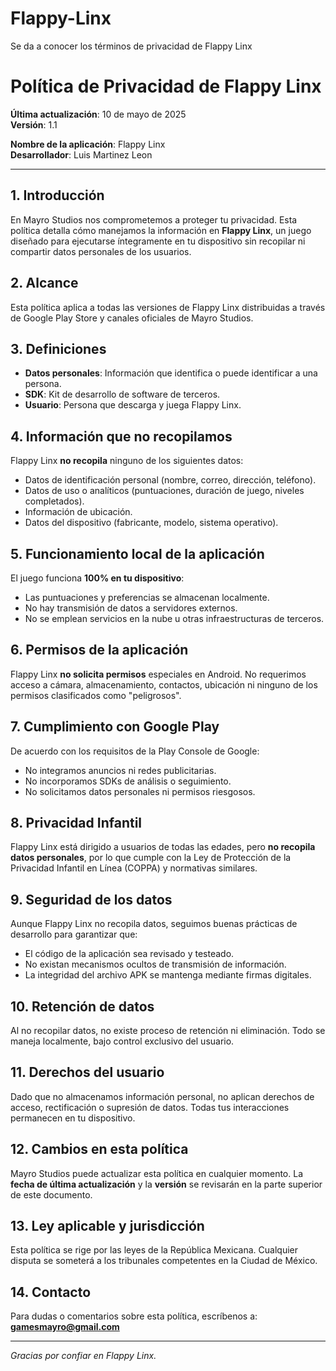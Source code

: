 # Flappy-Linx
Se da a conocer los términos de privacidad de Flappy Linx
# Política de Privacidad de Flappy Linx

**Última actualización**: 10 de mayo de 2025  
**Versión**: 1.1

**Nombre de la aplicación**: Flappy Linx  
**Desarrollador**: Luis Martinez Leon

---

## 1. Introducción
En Mayro Studios nos comprometemos a proteger tu privacidad. Esta política detalla cómo manejamos la información en **Flappy Linx**, un juego diseñado para ejecutarse íntegramente en tu dispositivo sin recopilar ni compartir datos personales de los usuarios.

## 2. Alcance
Esta política aplica a todas las versiones de Flappy Linx distribuidas a través de Google Play Store y canales oficiales de Mayro Studios.

## 3. Definiciones
- **Datos personales**: Información que identifica o puede identificar a una persona.
- **SDK**: Kit de desarrollo de software de terceros.
- **Usuario**: Persona que descarga y juega Flappy Linx.

## 4. Información que no recopilamos
Flappy Linx **no recopila** ninguno de los siguientes datos:
- Datos de identificación personal (nombre, correo, dirección, teléfono).
- Datos de uso o analíticos (puntuaciones, duración de juego, niveles completados).
- Información de ubicación.
- Datos del dispositivo (fabricante, modelo, sistema operativo).

## 5. Funcionamiento local de la aplicación
El juego funciona **100% en tu dispositivo**:
- Las puntuaciones y preferencias se almacenan localmente.
- No hay transmisión de datos a servidores externos.
- No se emplean servicios en la nube u otras infraestructuras de terceros.

## 6. Permisos de la aplicación
Flappy Linx **no solicita permisos** especiales en Android. No requerimos acceso a cámara, almacenamiento, contactos, ubicación ni ninguno de los permisos clasificados como "peligrosos".

## 7. Cumplimiento con Google Play
De acuerdo con los requisitos de la Play Console de Google:
- No integramos anuncios ni redes publicitarias.
- No incorporamos SDKs de análisis o seguimiento.
- No solicitamos datos personales ni permisos riesgosos.

## 8. Privacidad Infantil
Flappy Linx está dirigido a usuarios de todas las edades, pero **no recopila datos personales**, por lo que cumple con la Ley de Protección de la Privacidad Infantil en Línea (COPPA) y normativas similares.

## 9. Seguridad de los datos
Aunque Flappy Linx no recopila datos, seguimos buenas prácticas de desarrollo para garantizar que:
- El código de la aplicación sea revisado y testeado.
- No existan mecanismos ocultos de transmisión de información.
- La integridad del archivo APK se mantenga mediante firmas digitales.

## 10. Retención de datos
Al no recopilar datos, no existe proceso de retención ni eliminación. Todo se maneja localmente, bajo control exclusivo del usuario.

## 11. Derechos del usuario
Dado que no almacenamos información personal, no aplican derechos de acceso, rectificación o supresión de datos. Todas tus interacciones permanecen en tu dispositivo.

## 12. Cambios en esta política
Mayro Studios puede actualizar esta política en cualquier momento. La **fecha de última actualización** y la **versión** se revisarán en la parte superior de este documento.

## 13. Ley aplicable y jurisdicción
Esta política se rige por las leyes de la República Mexicana. Cualquier disputa se someterá a los tribunales competentes en la Ciudad de México.

## 14. Contacto
Para dudas o comentarios sobre esta política, escríbenos a:  
**gamesmayro@gmail.com**

---

*Gracias por confiar en Flappy Linx.*
